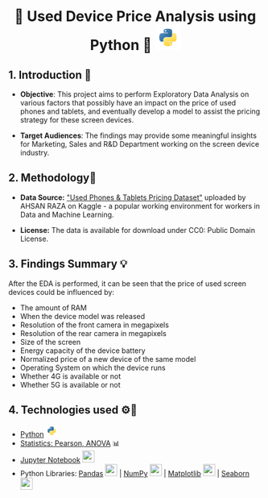 # <h1 align="center">:iphone: Used Device Price Analysis using Python :iphone: <img src="https://github.com/PrinceCorwin/Useful-tech-icons/blob/main/images/python.png" width="50" height="50"></h1>

## **1. Introduction** :pushpin:

- **Objective**: This project aims to perform Exploratory Data Analysis on various factors that possibly have an impact on the price of used phones and tablets, and eventually develop a model to assist the pricing strategy for these screen devices.

- **Target Audiences**: The findings may provide some meaningful insights for Marketing, Sales and R&D Department working on the screen device industry.

## **2. Methodology**:microscope:

- **Data Source:** ["Used Phones & Tablets Pricing Dataset"](https://www.kaggle.com/datasets/ahsan81/used-handheld-device-data) uploaded by AHSAN RAZA on Kaggle - a popular working environment for workers in Data and Machine Learning.

- **License:** The data is available for download under CC0: Public Domain License.

## **3. Findings Summary** :bulb:

After the EDA is performed, it can be seen that the price of used screen devices could be influenced by: 

+ The amount of RAM
+ When the device model was released
+ Resolution of the front camera in megapixels
+ Resolution of the rear camera in megapixels
+ Size of the screen
+ Energy capacity of the device battery
+ Normalized price of a new device of the same model
+ Operating System on which the device runs
+ Whether 4G is available or not
+ Whether 5G is available or not

## 4. Technologies used ⚙️:satellite:
- [Python](https://coursera.org/share/9633cd154ac74544f87f83434258a90b) <img src="https://github.com/PrinceCorwin/Useful-tech-icons/blob/main/images/python.png" width="24" height="24">
- [Statistics: Pearson, ANOVA](https://www.sagepub.com/sites/default/files/upm-binaries/33663_Chapter4.pdf) :bar_chart:
- [Jupyter Notebook](https://jupyter.org/) <img src="https://user-images.githubusercontent.com/104643138/226098051-177ede6d-3fe5-49a8-8f57-446caf49f94c.png" width="24" height="24">
- Python Libraries: [Pandas](https://pandas.pydata.org/) <img src="https://user-images.githubusercontent.com/104643138/225993416-31cf4034-962c-4842-8821-5a5ccfc8e729.png" width="24" height="24"/> | [NumPy](https://numpy.org/) <img src="https://user-images.githubusercontent.com/104643138/225993758-e1b3af8b-47a0-405d-90ff-b2edeeac3d37.png" width="24" height="24"/> | [Matplotlib](https://matplotlib.org/) <img src="https://user-images.githubusercontent.com/104643138/225994026-078da32e-a169-4f83-9fa4-fc0d00c911c1.png" width="24" height="24"/>
| [Seaborn](https://seaborn.pydata.org/) <img src="https://user-images.githubusercontent.com/104643138/225994199-d9f150a0-27b6-44bc-a581-2e21d7d0e9af.svg" width="24" height="24"/>
